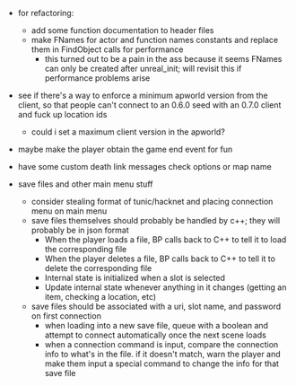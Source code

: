 - for refactoring:
  - add some function documentation to header files
  - make FNames for actor and function names constants and replace them in FindObject calls for performance
    - this turned out to be a pain in the ass because it seems FNames can only be created after unreal_init; will revisit this if performance problems arise

- see if there's a way to enforce a minimum apworld version from the client, so that people can't connect to an 0.6.0 seed with an 0.7.0 client and fuck up location ids
  - could i set a maximum client version in the apworld?

- maybe make the player obtain the game end event for fun

- have some custom death link messages check options or map name

- save files and other main menu stuff
  - consider stealing format of tunic/hacknet and placing connection menu on main menu
  - save files themselves should probably be handled by c++; they will probably be in json format
    - When the player loads a file, BP calls back to C++ to tell it to load the corresponding file
    - When the player deletes a file, BP calls back to C++ to tell it to delete the corresponding file
    - Internal state is initialized when a slot is selected
    - Update internal state whenever anything in it changes (getting an item, checking a location, etc)
  - save files should be associated with a uri, slot name, and password on first connection
    - when loading into a new save file, queue with a boolean and attempt to connect automatically once the next scene loads
    - when a connection command is input, compare the connection info to what's in the file. if it doesn't match, warn the player and make them input a special command to change the info for that save file